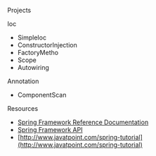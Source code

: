 Projects

Ioc
- SimpleIoc
- ConstructorInjection
- FactoryMetho
- Scope
- Autowiring

Annotation
- ComponentScan


Resources
- [Spring Framework Reference Documentation](http://docs.spring.io/spring/docs/current/spring-framework-reference/htmlsingle/)
- [Spring Framework API](http://docs.spring.io/spring/docs/current/javadoc-api/)
- [http://www.javatpoint.com/spring-tutorial](http://www.javatpoint.com/spring-tutorial)

